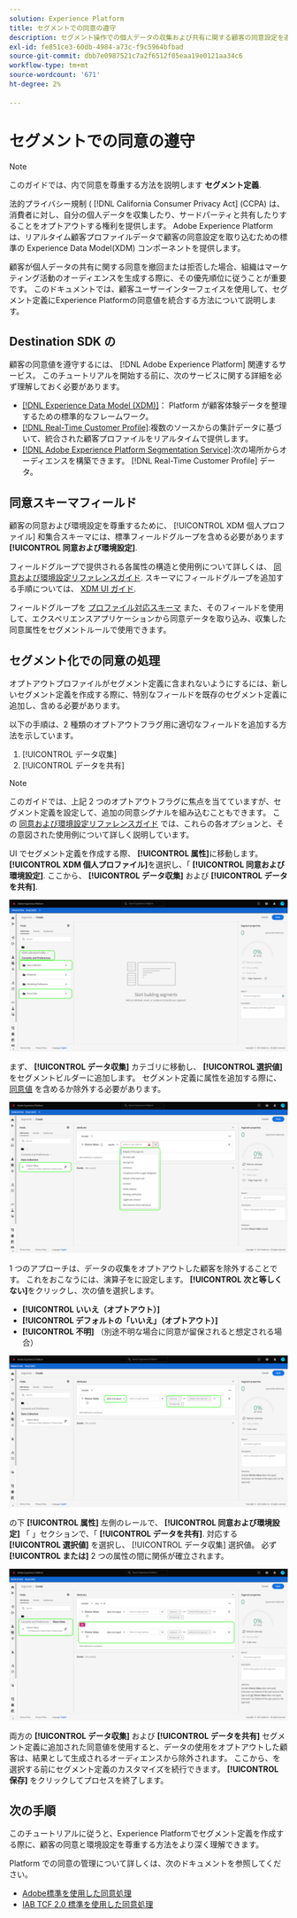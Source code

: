 ```yaml
---
solution: Experience Platform
title: セグメントでの同意の遵守
description: セグメント操作での個人データの収集および共有に関する顧客の同意設定を遵守する方法を説明します。
exl-id: fe851ce3-60db-4984-a73c-f9c5964bfbad
source-git-commit: dbb7e0987521c7a2f6512f05eaa19e0121aa34c6
workflow-type: tm+mt
source-wordcount: '671'
ht-degree: 2%

---
```


# セグメントでの同意の遵守

>[!NOTE]
>
>このガイドでは、内で同意を尊重する方法を説明します **セグメント定義**.

法的プライバシー規制 ( [!DNL California Consumer Privacy Act] (CCPA) は、消費者に対し、自分の個人データを収集したり、サードパーティと共有したりすることをオプトアウトする権利を提供します。 Adobe Experience Platformは、リアルタイム顧客プロファイルデータで顧客の同意設定を取り込むための標準の Experience Data Model(XDM) コンポーネントを提供します。

顧客が個人データの共有に関する同意を撤回または拒否した場合、組織はマーケティング活動のオーディエンスを生成する際に、その優先順位に従うことが重要です。 このドキュメントでは、顧客ユーザーインターフェイスを使用して、セグメント定義にExperience Platformの同意値を統合する方法について説明します。

## Destination SDK の

顧客の同意値を遵守するには、 [!DNL Adobe Experience Platform] 関連するサービス。 このチュートリアルを開始する前に、次のサービスに関する詳細を必ず理解しておく必要があります。

* [[!DNL Experience Data Model (XDM)]](../xdm/home.md)： Platform が顧客体験データを整理するための標準的なフレームワーク。
* [[!DNL Real-Time Customer Profile]](../profile/home.md):複数のソースからの集計データに基づいて、統合された顧客プロファイルをリアルタイムで提供します。
* [[!DNL Adobe Experience Platform Segmentation Service]](./home.md):次の場所からオーディエンスを構築できます。 [!DNL Real-Time Customer Profile] データ。

## 同意スキーマフィールド

顧客の同意および環境設定を尊重するために、 [!UICONTROL XDM 個人プロファイル] 和集合スキーマには、標準フィールドグループを含める必要があります **[!UICONTROL 同意および環境設定]**.

フィールドグループで提供される各属性の構造と使用例について詳しくは、 [同意および環境設定リファレンスガイド](../xdm/field-groups/profile/consents.md). スキーマにフィールドグループを追加する手順については、 [XDM UI ガイド](../xdm/ui/resources/schemas.md#add-field-groups).

フィールドグループを [プロファイル対応スキーマ](../xdm/ui/resources/schemas.md#profile) また、そのフィールドを使用して、エクスペリエンスアプリケーションから同意データを取り込み、収集した同意属性をセグメントルールで使用できます。

## セグメント化での同意の処理

オプトアウトプロファイルがセグメント定義に含まれないようにするには、新しいセグメント定義を作成する際に、特別なフィールドを既存のセグメント定義に追加し、含める必要があります。

以下の手順は、2 種類のオプトアウトフラグ用に適切なフィールドを追加する方法を示しています。

1. [!UICONTROL データ収集]
1. [!UICONTROL データを共有]

>[!NOTE]
>
>このガイドでは、上記 2 つのオプトアウトフラグに焦点を当てていますが、セグメント定義を設定して、追加の同意シグナルを組み込むこともできます。 この [同意および環境設定リファレンスガイド](../xdm/field-groups/profile/consents.md) では、これらの各オプションと、その意図された使用例について詳しく説明しています。

UI でセグメント定義を作成する際、 **[!UICONTROL 属性]**&#x200B;に移動します。 **[!UICONTROL XDM 個人プロファイル]**&#x200B;を選択し、「 **[!UICONTROL 同意および環境設定]**. ここから、 **[!UICONTROL データ収集]** および **[!UICONTROL データを共有]**.

![](./images/opt-outs/consents.png)

まず、 **[!UICONTROL データ収集]** カテゴリに移動し、 **[!UICONTROL 選択値]** をセグメントビルダーに追加します。 セグメント定義に属性を追加する際に、 [同意値](../xdm/field-groups/profile/consents.md#choice-values) を含めるか除外する必要があります。

![](./images/opt-outs/consent-values.png)

1 つのアプローチは、データの収集をオプトアウトした顧客を除外することです。 これをおこなうには、演算子をに設定します。 **[!UICONTROL 次と等しくない]**&#x200B;をクリックし、次の値を選択します。

* **[!UICONTROL いいえ（オプトアウト）]**
* **[!UICONTROL デフォルトの「いいえ」（オプトアウト）]**
* **[!UICONTROL 不明]** （別途不明な場合に同意が留保されると想定される場合）

![](./images/opt-outs/collect.png)

の下 **[!UICONTROL 属性]** 左側のレールで、 **[!UICONTROL 同意および環境設定]** 「 」セクションで、「 **[!UICONTROL データを共有]**. 対応する **[!UICONTROL 選択値]** を選択し、 [!UICONTROL データ収集] 選択値。 必ず **[!UICONTROL または]** 2 つの属性の間に関係が確立されます。

![](./images/opt-outs/share.png)

両方の **[!UICONTROL データ収集]** および **[!UICONTROL データを共有]** セグメント定義に追加された同意値を使用すると、データの使用をオプトアウトした顧客は、結果として生成されるオーディエンスから除外されます。 ここから、を選択する前にセグメント定義のカスタマイズを続行できます。 **[!UICONTROL 保存]** をクリックしてプロセスを終了します。

## 次の手順

このチュートリアルに従うと、Experience Platformでセグメント定義を作成する際に、顧客の同意と環境設定を尊重する方法をより深く理解できます。

Platform での同意の管理について詳しくは、次のドキュメントを参照してください。

* [Adobe標準を使用した同意処理](../landing/governance-privacy-security/consent/adobe/overview.md)
* [IAB TCF 2.0 標準を使用した同意処理](../landing/governance-privacy-security/consent/iab/overview.md)